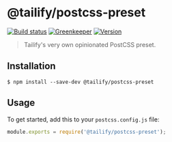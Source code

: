 # @tailify/postcss-preset

[![Build status][build-status-image]][build-status-url]
[![Greenkeeper][greenkeeper-image]][greenkeeper-url]
[![Version][version-image]][version-url]

> Tailify's very own opinionated PostCSS preset.

## Installation

```
$ npm install --save-dev @tailify/postcss-preset
```

## Usage

To get started, add this to your `postcss.config.js` file:

```js
module.exports = require('@tailify/postcss-preset');
```

[build-status-image]: https://travis-ci.com/tailify/postcss-preset.svg?branch=master
[build-status-url]: https://travis-ci.com/tailify/postcss-preset

[greenkeeper-image]: https://badges.greenkeeper.io/tailify/postcss-preset.svg
[greenkeeper-url]: https://greenkeeper.io

[version-image]: https://img.shields.io/npm/v/@tailify/postcss-preset.svg
[version-url]: https://www.npmjs.com/package/@tailify/postcss-preset

